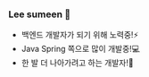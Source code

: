 ### Lee sumeen 👋
- 백엔드 개발자가 되기 위해 노력중!⚡
- Java Spring 쪽으로 많이 개발중!💻
- 한 발 더 나아가려고 하는 개발자!🤔

<!--
**sumeen99/sumeen99** is a ✨ _special_ ✨ repository because its `README.md` (this file) appears on your GitHub profile.

Here are some ideas to get you started:

- 🔭 I’m currently working on ...
- 🌱 I’m currently learning ...
- 👯 I’m looking to collaborate on ...
- 🤔 I’m looking for help with ...
- 💬 Ask me about ...
- 📫 How to reach me: ...
- 😄 Pronouns: ...
- ⚡ Fun fact: ...
-->
<!--![Anurag's GitHub stats](https://github-readme-stats.vercel.app/api?username=sumeen99&show_icons=true&theme=radical)-->

